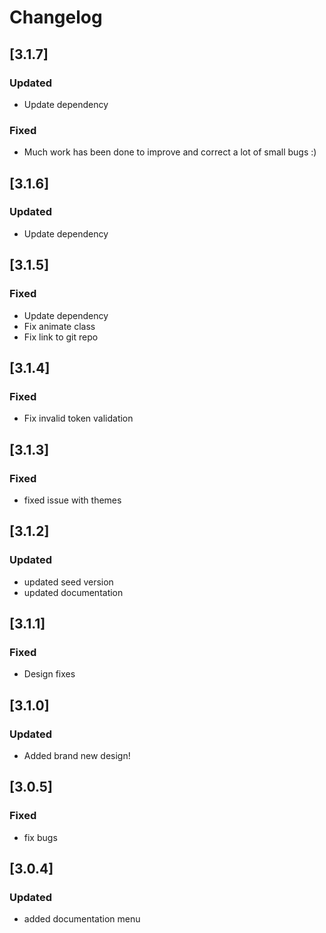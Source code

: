 # Changelog
## [3.1.7]
### Updated
- Update dependency 

### Fixed
- Much work has been done to improve and correct a lot of small bugs :)

## [3.1.6]
### Updated
- Update dependency 

## [3.1.5]
### Fixed
- Update dependency 
- Fix animate class 
- Fix link to git repo

## [3.1.4]
### Fixed

- Fix invalid token validation

## [3.1.3]
### Fixed

- fixed issue with themes

## [3.1.2]
### Updated

- updated seed version
- updated documentation

## [3.1.1]
### Fixed

- Design fixes

## [3.1.0]
### Updated

- Added brand new design!

## [3.0.5]
### Fixed

- fix bugs

## [3.0.4]
### Updated

- added documentation menu
